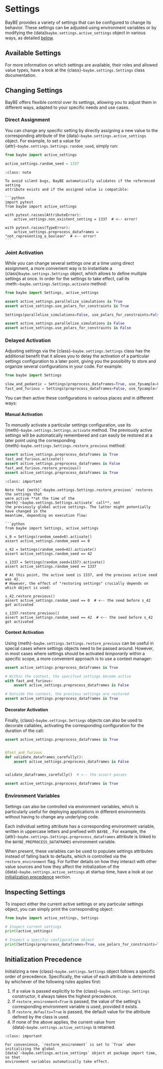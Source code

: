 # Settings

BayBE provides a variety of settings that can be configured to change its behavior.
These settings can be adjusted using environment variables or by modifying the
{data}`baybe.settings.active_settings` object in various ways, as detailed
[below](#changing-settings).

## Available Settings

For more information on which settings are available, their roles and allowed value
types, have a look at the {class}`~baybe.settings.Settings` class documentation.

## Changing Settings

BayBE offers flexible control over its settings, allowing you to adjust them in
different ways, adapted to your specific needs and use cases.
 
### Direct Assignment
You can change any specific setting by directly assigning a new value to the
corresponding attribute of the {data}`~baybe.settings.active_settings` object. For
example, to set a value for {attr}`~baybe.settings.Settings.random_seed`,
simply run:

```python
from baybe import active_settings

active_settings.random_seed = 1337
```

````{admonition} Validation
:class: note

To avoid silent bugs, BayBE automatically validates if the referenced setting
attribute exists and if the assigned value is compatible:

```python
import pytest
from baybe import active_settings

with pytest.raises(AttributeError):
    active_settings.non_existent_setting = 1337  # <-- error!

with pytest.raises(TypeError):
    active_settings.preprocess_dataframes = "not_representing_a_boolean"  # <-- error!
```
````

### Joint Activation
While you can change several settings one at a time using direct assignment, a more
convenient way is to instantiate a {class}`baybe.settings.Settings` object, which allows
to define multiple settings at once. In order for the settings to take effect,
call its :meth:`~baybe.settings.Settings.activate` method:

```python
from baybe import Settings, active_settings

assert active_settings.parallelize_simulations is True
assert active_settings.use_polars_for_constraints is True

Settings(parallelize_simulations=False, use_polars_for_constraints=False).activate()

assert active_settings.parallelize_simulations is False
assert active_settings.use_polars_for_constraints is False
```

### Delayed Activation
Adjusting settings via the {class}`~baybe.settings.Settings` class has the additional
benefit that it allows you to delay the activation of a particular settings
configuration to a later point, giving you the possibility to store and organize several
configurations in your code. For example:

```python
from baybe import Settings

slow_and_pedantic = Settings(preprocess_dataframes=True, use_fpsample=False)
fast_and_furious = Settings(preprocess_dataframes=False, use_fpsample=True)
```

You can then active these configurations in various places and in different ways:

#### Manual Activation
To *manually* activate a particular settings configuration, use its
{meth}`~baybe.settings.Settings.activate` method. The previously active settings will be
automatically remembered and can easily be restored at a later point using the
corresponding {meth}`~baybe.settings.Settings.restore_previous` method:

```python
assert active_settings.preprocess_dataframes is True
fast_and_furious.activate()
assert active_settings.preprocess_dataframes is False
fast_and_furious.restore_previous()
assert active_settings.preprocess_dataframes is True
```

```{admonition} Restoring Previous Settings
:class: important

Note that {meth}`~baybe.settings.Settings.restore_previous` restores the settings that
were active **at the time of the {meth}`~baybe.settings.Settings.activate` call**, not
the previously global active settings. The latter might potentially have changed in the
meantime, depending on execution flow:

```python
from baybe import Settings, active_settings

s_0 = Settings(random_seed=0).activate()
assert active_settings.random_seed == 0

s_42 = Settings(random_seed=42).activate()
assert active_settings.random_seed == 42

s_1337 = Settings(random_seed=1337).activate()
assert active_settings.random_seed == 1337

# At this point, the active seed is 1337, and the previous active seed was 42.
# However, the effect of "restoring settings" crucially depends on which object is used:

s_42.restore_previous()
assert active_settings.random_seed == 0  # <-- the seed before s_42 got activated

s_1337.restore_previous()
assert active_settings.random_seed == 42  # <-- the seed before s_42 got activated
```

#### Context Activation
Using {meth}`~baybe.settings.Settings.restore_previous` can be useful in special cases
where settings objects need to be passed around. However, in most cases where settings
should be activated *temporarily* within a specific scope, a more convenient approach is
to use a context manager:

```python
assert active_settings.preprocess_dataframes is True

# Within the context, the specified settings become active
with fast_and_furious:
    assert active_settings.preprocess_dataframes is False

# Outside the context, the previous settings are restored
assert active_settings.preprocess_dataframes is True
```

#### Decorator Activation
Finally, {class}`~baybe.settings.Settings` objects can also be used to decorate
callables, activating the corresponding configuration for the duration of the call:

```python
assert active_settings.preprocess_dataframes is True


@fast_and_furious
def validate_dataframes_carefully():
    assert active_settings.preprocess_dataframes is False


validate_dataframes_carefully()  # <-- the assert passes

assert active_settings.preprocess_dataframes is True
```

### Environment Variables
Settings can also be controlled via environment variables, which is particularly useful
for deploying applications in different environments without having to change any
underlying code. 

Each individual setting attribute has a corresponding environment variable, written in
uppercase letters and prefixed with `BAYBE_`. For example, the
{attr}`~baybe.settings.Settings.preprocess_dataframes` attribute is linked to the
`BAYBE_PREPROCESS_DATAFRAMES` environment variable.

When present, these variables can be used to populate settings attributes instead of
falling back to defaults, which is controlled via the `restore_environment` flag. For
further details on how they interact with other value sources and how they affect the
initialization of the {data}`~baybe.settings.active_settings` at startup time, have a
look at our [initialization precedence](#initialization-precedence) section.


## Inspecting Settings
To inspect either the current active settings or any particular settings object,
you can simply print the corresponding object:

```python
from baybe import active_settings, Settings

# Inspect current settings
print(active_settings)

# Inspect a specific configuration object
print(Settings(preprocess_dataframes=True, use_polars_for_constraints=True))
```

## Initialization Precedence
Initializing a new {class}`~baybe.settings.Settings` object follows a specific order of
precedence. Specifically, the value of each attribute is determined by whichever of the
following rules applies first:

1. If a value is passed explicitly to the {class}`~baybe.settings.Settings` constructor,
   it always takes the highest precedence.
2. If `restore_environment=True` is passed, the value of the setting's corresponding
   environment variable is used, provided it exists.
3. If `restore_defaults=True` is passed, the default value for the attribute defined
   by the class is used.
4. If none of the above applies, the current value from
   {data}`~baybe.settings.active_settings` is retained.

```{admonition} Global Settings Initialization
:class: important

For convenience, `restore_environment` is set to `True` when initializing the global
{data}`~baybe.settings.active_settings` object at package import time, so that
environment variables automatically take effect.
```


